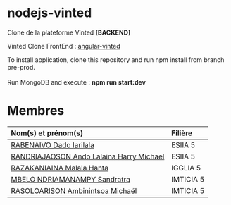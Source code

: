 # nodejs-vinted
Clone de la plateforme Vinted **[BACKEND]**

Vinted Clone FrontEnd : [angular-vinted](https://github.com/MN-Sandratra/angular-vinted)


To install application, clone this repository and run npm install from branch pre-prod. <br /> <br />
Run MongoDB and execute : **npm run start:dev**

# Membres

Nom(s) et prénom(s)    | Filière
:-------------        | :-------------
[RABENAIVO Dado Iarilala](https://github.com/DadoRabenaivo) | ESIIA 5
[RANDRIAJAOSON Ando Lalaina Harry Michael](https://github.com/andolalaina) | ESIIA 5
[RAZAKANIAINA Malala Hanta](https://github.com/MalalaHantaRazakaniaina) | IGGLIA 5
[MBELO NDRIAMANAMPY Sandratra](https://github.com/MN-Sandratra) | IMTICIA 5
[RASOLOARISON Ambinintsoa Michaël](https://github.com/RA-MICHAEL) | IMTICIA 5
